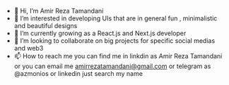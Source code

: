 - 👋 Hi, I’m Amir Reza Tamandani 
- 👀 I’m interested in developing UIs that are in general fun , minimalistic and beautiful designs 
- 🌱 I’m currently growing as a React.js and Next.js developer
- 💞️ I’m looking to collaborate on big projects for specific social medias and web3
- 📫 How to reach me you can find me in linkdin as Amir Reza Tamandani or you can email me amirrezatamandani@gmail.com or telegram as @azmonios or linkedin just search my name

<!---
AmirTaman/AmirRezaTamandani is a ✨ special ✨ repository because its `README.md` (this file) appears on your GitHub profile.
You can click the Preview link to take a look at your changes.
--->
